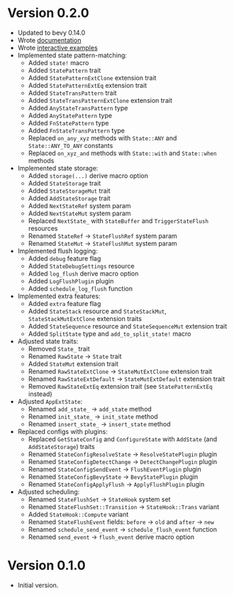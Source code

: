 # Version 0.2.0

- Updated to bevy 0.14.0
- Wrote [documentation](https://docs.rs/pyri_state/latest/pyri_state/)
- Wrote [interactive examples](/examples/)
- Implemented state pattern-matching:
    - Added `state!` macro
    - Added `StatePattern` trait
    - Added `StatePatternExtClone` extension trait
    - Added `StatePatternExtEq` extension trait
    - Added `StateTransPattern` trait
    - Added `StateTransPatternExtClone` extension trait
    - Added `AnyStateTransPattern` type
    - Added `AnyStatePattern` type
    - Added `FnStatePattern` type
    - Added `FnStateTransPattern` type
    - Replaced `on_any_xyz` methods with `State::ANY` and `State::ANY_TO_ANY` constants
    - Replaced `on_xyz_and` methods with `State::with` and `State::when` methods
- Implemented state storage:
    - Added `storage(...)` derive macro option
    - Added `StateStorage` trait
    - Added `StateStorageMut` trait
    - Added `AddStateStorage` trait
    - Added `NextStateRef` system param
    - Added `NextStateMut` system param
    - Replaced `NextState_` with `StateBuffer` and `TriggerStateFlush` resources
    - Renamed `StateRef` -> `StateFlushRef` system param
    - Renamed `StateMut` -> `StateFlushMut` system param
- Implemented flush logging:
    - Added `debug` feature flag
    - Added `StateDebugSettings` resource
    - Added `log_flush` derive macro option
    - Added `LogFlushPlugin` plugin
    - Added `schedule_log_flush` function
- Implemented extra features:
    - Added `extra` feature flag
    - Added `StateStack` resource and `StateStackMut`, `StateStackMutExtClone` extension traits
    - Added `StateSequence` resource and `StateSequenceMut` extension trait
    - Added `SplitState` type and `add_to_split_state!` macro
- Adjusted state traits:
    - Removed `State_` trait
    - Renamed `RawState` -> `State` trait
    - Added `StateMut` extension trait
    - Renamed `RawStateExtClone` -> `StateMutExtClone` extension trait
    - Renamed `RawStateExtDefault` -> `StateMutExtDefault` extension trait
    - Removed `RawStateExtEq` extension trait (see `StatePatternExtEq` instead)
- Adjusted `AppExtState`:
    - Renamed `add_state_` -> `add_state` method
    - Renamed `init_state_` -> `init_state` method
    - Renamed `insert_state_` -> `insert_state` method
- Replaced configs with plugins:
    - Replaced `GetStateConfig` and `ConfigureState` with `AddState` (and `AddStateStorage`) traits
    - Renamed `StateConfigResolveState` -> `ResolveStatePlugin` plugin
    - Renamed `StateConfigDetectChange` -> `DetectChangePlugin` plugin
    - Renamed `StateConfigSendEvent` -> `FlushEventPlugin` plugin
    - Renamed `StateConfigBevyState` -> `BevyStatePlugin` plugin
    - Renamed `StateConfigApplyFlush` -> `ApplyFlushPlugin` plugin
- Adjusted scheduling:
    - Renamed `StateFlushSet` -> `StateHook` system set
    - Renamed `StateFlushSet::Transition` -> `StateHook::Trans` variant
    - Added `StateHook::Compute` variant
    - Renamed `StateFlushEvent` fields: `before` -> `old` and `after` -> `new`
    - Renamed `schedule_send_event` -> `schedule_flush_event` function
    - Renamed `send_event` -> `flush_event` derive macro option

# Version 0.1.0

- Initial version.